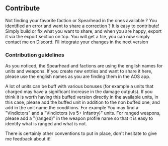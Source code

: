## Contribute

Not finding your favorite faction or Spearhead in the ones available ? You identified an error and want to share a correction ?
It is easy to contribute! Simply build or fix what you want to share, and when you are happy, export it via the export section on top. You will get a file, you can now simply contact me on Discord. I'll integrate your changes in the next version

### Contribution guidelines

As you noticed, the Spearhead and factions are using the english names for units and weapons. If you create new entries and want to share it here, please use the english names as you are finding them in the AOS app.

A lot of units can be buff with various bonuses (for example a units that charged may have a significant increase in the damage outputs). If you think it is worth having this buffed version directly in the available units, in this case, please add the buffed unit in addition to the non buffed one, and add in the unit name the conditions. For example You may find a "Vindictors" and a "Vindictors (vs 5+ Infantry)" units. For ranged weapons, please add a "(ranged)" in the weapon profile name so that it is easy to identify what is ranged and what is not. 

There is certainly other conventions to put in place, don't hesitate to give me feedback about it!

